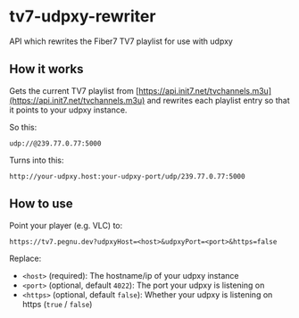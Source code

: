 # tv7-udpxy-rewriter

API which rewrites the Fiber7 TV7 playlist for use with udpxy

## How it works

Gets the current TV7 playlist from [https://api.init7.net/tvchannels.m3u](https://api.init7.net/tvchannels.m3u)
and rewrites each playlist entry so that it points to your udpxy instance.

So this:

```
udp://@239.77.0.77:5000
```

Turns into this:

```
http://your-udpxy.host:your-udpxy-port/udp/239.77.0.77:5000
```

## How to use

Point your player (e.g. VLC) to:

```
https://tv7.pegnu.dev?udpxyHost=<host>&udpxyPort=<port>&https=false
```

Replace:

* `<host>` (required): The hostname/ip of your udpxy instance
* `<port>` (optional, default `4022`): The port your udpxy is listening on
* `<https>` (optional, default `false`): Whether your udpxy is listening on https (`true` / `false`)
